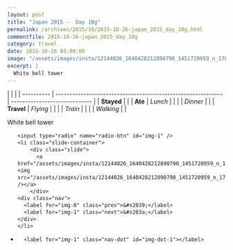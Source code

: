 ```yaml
---
layout: post
title: "Japan 2015 -  Day 10g"
permalink: /archives/2015/10/2015-10-26-japan_2015_day_10g.html
commentfile: 2015-10-26-japan_2015_day_10g
category: travel
date: 2015-10-26 03:09:00
image: "/assets/images/insta/12144026_1640428212890790_1451720959_n_17844982561047535.jpg"
excerpt: |
  White bell tower
---
```


|            |                                                              |
| ---------- | ------------------------------------------------------------ | ----------------------------- |
| **Stayed** |  |
| **Ate**    | _Lunch_                                                      |          |
|            | _Dinner_                                                     |          |
| **Travel** | _Flying_                                                     |          |
|            | _Train_                                                      |          |
|            | _Walking_                                                    |          |


White bell tower


<ul class="slides">

    <input type="radio" name="radio-btn" id="img-1" />
    <li class="slide-container">
        <div class="slide">
          <a href="/assets/images/insta/12144026_1640428212890790_1451720959_n_17844982561047535.jpg"><img src="/assets/images/insta/12144026_1640428212890790_1451720959_n_17844982561047535.jpg" /></a>
        </div>
    <div class="nav">
      <label for="img-0" class="prev">&#x2039;</label>
      <label for="img-1" class="next">&#x203a;</label>
    </div>
    </li>
			
<li class="nav-dots">

      <label for="img-1" class="nav-dot" id="img-dot-1"></label>

</li>
</ul>        
             

		
